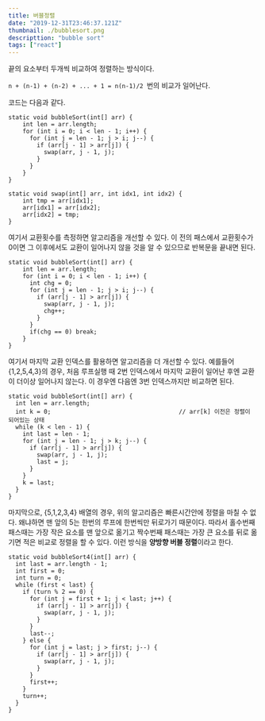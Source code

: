 ```yaml
---
title: 버블정렬
date: "2019-12-31T23:46:37.121Z"
thumbnail: ./bubblesort.png
descripttion: "bubble sort"
tags: ["react"]
---
```


끝의 요소부터 두개씩 비교하여 정렬하는 방식이다.

```n + (n-1) + (n-2) + ... + 1 = n(n-1)/2 ```번의 비교가 일어난다.

코드는 다음과 같다.

```
static void bubbleSort(int[] arr) {
    int len = arr.length;
    for (int i = 0; i < len - 1; i++) {
      for (int j = len - 1; j > i; j--) {
        if (arr[j - 1] > arr[j]) {
          swap(arr, j - 1, j);
        }
      }
    }
}

static void swap(int[] arr, int idx1, int idx2) {
    int tmp = arr[idx1];
    arr[idx1] = arr[idx2];
    arr[idx2] = tmp;
}
```



여기서 교환횟수를 측정하면 알고리즘을 개선할 수 있다. 이 전의 패스에서 교환횟수가 0이면 그 이후에서도 교환이 일어나지 않을 것을 알 수 있으므로 반복문을 끝내면 된다.

```
static void bubbleSort(int[] arr) {
    int len = arr.length;
    for (int i = 0; i < len - 1; i++) {
      int chg = 0;
      for (int j = len - 1; j > i; j--) {
        if (arr[j - 1] > arr[j]) {
          swap(arr, j - 1, j);
          chg++;
        }
      }
      if(chg == 0) break;
    }
}
```



여기서 마지막 교환 인덱스를 활용하면 알고리즘을 더 개선할 수 있다. 예를들어 {1,2,5,4,3}의 경우, 처음 루프실행 때 2번 인덱스에서 마지막 교환이 일어난 후엔 교환이 더이상 일어나지 않는다. 이 경우엔  다음엔 3번 인덱스까지만 비교하면 된다.

```
static void bubbleSort(int[] arr) {
  int len = arr.length;
  int k = 0;									// arr[k] 이전은 정렬이 되어있는 상태
  while (k < len - 1) {
    int last = len - 1;
    for (int j = len - 1; j > k; j--) {
      if (arr[j - 1] > arr[j]) {
        swap(arr, j - 1, j);
        last = j;
      }
    }
    k = last;
  }
}
```



마지막으로, {5,1,2,3,4} 배열의 경우, 위의 알고리즘은 빠른시간안에 정렬을 마칠 수 없다. 왜냐하면 맨 앞의 5는 한번의 루프에 한번씩만 뒤로가기 때문이다. 따라서 홀수번째 패스때는 가장 작은 요소를 맨 앞으로 옮기고 짝수번째 패스때는 가장 큰 요소를 뒤로 옮기면 적은 비교로 정렬을 할 수 있다. 이런 방식을 **양방향 버블 정렬**이라고 한다.

```
static void bubbleSort4(int[] arr) {
  int last = arr.length - 1;
  int first = 0;
  int turn = 0;
  while (first < last) {
    if (turn % 2 == 0) {
      for (int j = first + 1; j < last; j++) {
        if (arr[j - 1] > arr[j]) {
          swap(arr, j - 1, j);
        }
      }
      last--;
    } else {
      for (int j = last; j > first; j--) {
        if (arr[j - 1] > arr[j]) {
          swap(arr, j - 1, j);
        }
      }
      first++;
    }
    turn++;
  }
}
```

